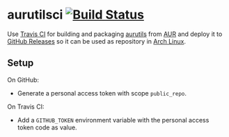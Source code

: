 # aurutilsci [![Build Status](https://travis-ci.com/alexojegu/aurutilsci.svg?branch=main)](https://app.travis-ci.com/alexojegu/aurutilsci)

Use [Travis CI] for building and packaging [aurutils] from [AUR] and deploy it to [GitHub Releases] so it can be used
as repository in [Arch Linux].

## Setup

On GitHub:
  - Generate a personal access token with scope `public_repo`.

On Travis CI:
  - Add a `GITHUB_TOKEN` environment variable with the personal access token code as value.

[GitHub Releases]: https://github.com/alexojegu/aurutilsci/releases
[Arch Linux]: https://www.archlinux.org
[Travis CI]: https://travis-ci.com/
[AUR]: https://aur.archlinux.org
[aurutils]: https://github.com/AladW/aurutils
